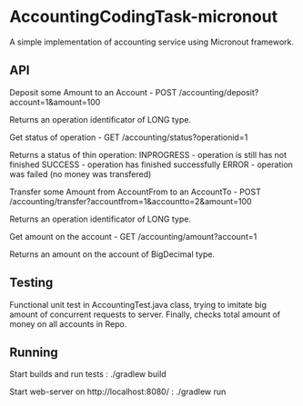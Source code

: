 # AccountingCodingTask-micronout
A simple implementation of accounting service using Micronout framework.

## API

Deposit some Amount to an Account -
POST /accounting/deposit?account=1&amount=100

Returns an operation identificator of LONG type.

Get status of operation -
GET /accounting/status?operationid=1

Returns a status of thin operation:
INPROGRESS - operation is still has not finished
SUCCESS - operation has finished successfully
ERROR - operation was failed (no money was transfered)

Transfer some Amount from AccountFrom to an AccountTo -
POST /accounting/transfer?accountfrom=1&accountto=2&amount=100

Returns an operation identificator of LONG type.

Get amount on the account -
GET /accounting/amount?account=1

Returns an amount on the account of BigDecimal type.


## Testing

Functional unit test in AccountingTest.java class, trying to imitate big amount of concurrent requests to server.
Finally, checks total amount of money on all accounts in Repo.

## Running

Start builds and run tests :
./gradlew build

Start web-server on http://localhost:8080/ :
./gradlew run

